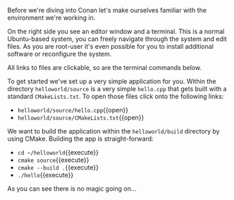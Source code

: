 Before we're diving into Conan let's make ourselves familiar with the environment we're working in.

On the right side you see an editor window and a terminal. This is a normal Ubuntu-based system, you can freely navigate through the system and edit files. As you are root-user it's even possible for you to install additional software or reconfigure the system.

All links to files are clickable, so are the terminal commands below.

To get started we've set up a very simple application for you.
Within the directory `helloworld/source` is a very simple `hello.cpp` that gets built with a standard `CMakeLists.txt`. To open those files click onto the following links:
* `helloworld/source/hello.cpp`{{open}}
* `helloworld/source/CMakeLists.txt`{{open}}

We want to build the application within the `helloworld/build` directory by using CMake. Building the app is straight-forward:
* `cd ~/helloworld`{{execute}}
* `cmake source`{{execute}}
* `cmake --build .`{{execute}}
* `./hello`{{execute}}

As you can see there is no magic going on...
